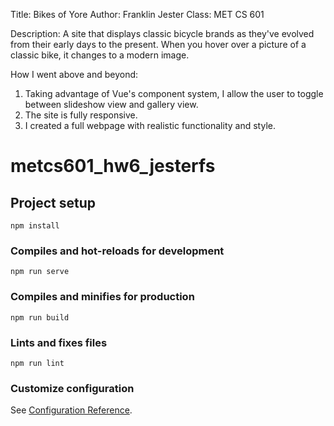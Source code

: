 Title: Bikes of Yore
Author: Franklin Jester
Class: MET CS 601

Description: A site that displays classic bicycle brands as they've evolved from their early days
to the present. When you hover over a picture of a classic bike, it changes to a modern image.

How I went above and beyond:

1. Taking advantage of Vue's component system, I allow the user to toggle between slideshow view and
   gallery view.
2. The site is fully responsive.
3. I created a full webpage with realistic functionality and style.

# metcs601_hw6_jesterfs

## Project setup

```
npm install
```

### Compiles and hot-reloads for development

```
npm run serve
```

### Compiles and minifies for production

```
npm run build
```

### Lints and fixes files

```
npm run lint
```

### Customize configuration

See [Configuration Reference](https://cli.vuejs.org/config/).
